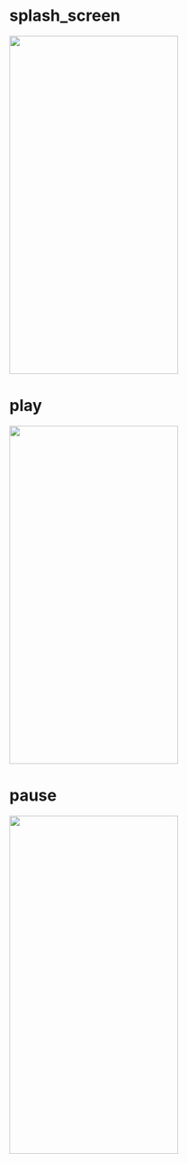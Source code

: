 # splash_screen

<img src="https://github.com/user-attachments/assets/759efe3b-13c4-4e29-bcf2-e36332f790da" width="300" height="600">

# play

<img src="https://github.com/user-attachments/assets/b27adf6b-886a-42fe-bed1-3999c921f7ce" width="300" height="600">

# pause

<img src="https://github.com/user-attachments/assets/4a2fb13e-3f3b-4775-b50f-695d023c7a7a" width="300" height="600">
